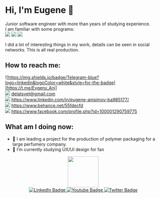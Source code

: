 
# Hi, I'm Eugene 👋
Junior software engineer with more than years of studying experience.  
I am familiar with some programs:  
![](https://img.shields.io/badge/Postman-FF6C37?style=for-the-badge&logo=Postman&logoColor=white)
![](https://img.shields.io/badge/PostgreSQL-316192?style=for-the-badge&logo=postgresql&logoColor=white)
![](https://img.shields.io/badge/Figma-F24E1E?style=for-the-badge&logo=figma&logoColor=white)

I did a lot of interesting things in my work, details can be seen in social networks. This is all real production.

## How to reach me:  
![https://img.shields.io/badge/Telegram-blue?logo=linkedin&logoColor=white&style=for-the-badge] [https://t.me/Evgeny_Ani]    
![](https://img.shields.io/badge/Gmail-D14836?style=for-the-badge&logo=gmail&logoColor=white) delatsvet@gmail.com  
![](https://img.shields.io/badge/LinkedIn-0077B5?style=for-the-badge&logo=linkedin&logoColor=white) https://www.linkedin.com/in/eugene-anisimov-ba985177/  
![](https://img.shields.io/badge/-Behance-blue?style=for-the-badge&logo=behance&logoColor=white) https://www.behance.net/55fdecfd  
![](https://img.shields.io/badge/Facebook-1877F2?style=for-the-badge&logo=facebook&logoColor=white) https://www.facebook.com/profile.php?id=100001290759775

## What am I doing now:
- 🌱 I am leading a project for the production of polymer packaging for a large perfumery company.
- 🌱 I’m currently studying UX/UI design for fan



<div id="header" align="center">
  <img src="https://media.giphy.com/media/M9gbBd9nbDrOTu1Mqx/giphy.gif" width="100"/>
</div>


<div id="badges" align="center">
  <a href="https://www.linkedin.com/in/eugene-anisimov-ba985177/ ">
    <img src="https://img.shields.io/badge/LinkedIn-blue?style=for-the-badge&logo=linkedin&logoColor=white" alt="LinkedIn Badge"/>
  </a>
  <a href="your-youtube-URL">
    <img src="https://img.shields.io/badge/YouTube-red?style=for-the-badge&logo=youtube&logoColor=white" alt="Youtube Badge"/>
  </a>
  <a href="your-twitter-URL">
    <img src="https://img.shields.io/badge/Twitter-blue?style=for-the-badge&logo=twitter&logoColor=white" alt="Twitter Badge"/>
  </a>
</div>

<!--
<div id="badges">
  <a href="https://www.linkedin.com/in/eugene-anisimov-ba985177/">
    <img src="https://img.shields.io/badge/LinkedIn-blue?style=for-the-badge&logo=linkedin&logoColor=white" alt="LinkedIn Badge"/>
  </a>
  <a href="https://www.facebook.com/profile.php?id=100001290759775">
    <img src="https://img.shields.io/badge/Facebook-blue?style=for-the-badge&logo=youtube&logoColor=white" alt="Youtube Badge"/>
  </a>
  <a href="your-twitter-URL">
    <img src="https://img.shields.io/badge/Twitter-blue?style=for-the-badge&logo=twitter&logoColor=white" alt="Twitter Badge"/>
  </a>
</div>
-->


<!--
**Eugene-Ani/Eugene-Ani** is a ✨ _special_ ✨ repository because its `README.md` (this file) appears on your GitHub profile.

Here are some ideas to get you started:

- 🔭 I’m currently working on ...
- 🌱 I’m currently learning ...
- 👯 I’m looking to collaborate on ...
- 🤔 I’m looking for help with ...
- 💬 Ask me about ...>
- 📫 How to reach me: delatsvet@gmail.com
<- 😄 Pronouns: ...
- ⚡ Fun fact: ...
-->
